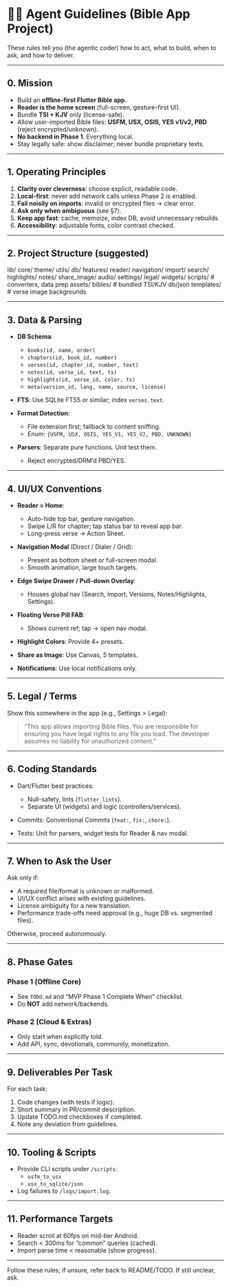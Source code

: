 # 👩‍💻 Agent Guidelines (Bible App Project)

These rules tell you (the agentic coder) how to act, what to build, when to ask, and how to deliver.

---

## 0. Mission

- Build an **offline-first Flutter Bible app**.
- **Reader is the home screen** (full-screen, gesture-first UI).
- Bundle **TSI + KJV** only (license-safe).
- Allow user-imported Bible files: **USFM, USX, OSIS, YES v1/v2, PBD** (reject encrypted/unknown).
- **No backend in Phase 1**. Everything local.
- Stay legally safe: show disclaimer; never bundle proprietary texts.

---

## 1. Operating Principles

1. **Clarity over cleverness**: choose explicit, readable code.
2. **Local-first**: never add network calls unless Phase 2 is enabled.
3. **Fail noisily on imports**: invalid or encrypted files → clear error.
4. **Ask only when ambiguous** (see §7).
5. **Keep app fast**: cache, memoize, index DB, avoid unnecessary rebuilds.
6. **Accessibility**: adjustable fonts, color contrast checked.

---

## 2. Project Structure (suggested)

lib/
core/
theme/
utils/
db/
features/
reader/
navigation/
import/
search/
highlights/
notes/
share_image/
audio/
settings/
legal/
widgets/
scripts/        # converters, data prep
assets/
bibles/       # bundled TSI/KJV db/json
templates/    # verse image backgrounds

---

## 3. Data & Parsing

- **DB Schema**:
  - `books(id, name, order)`
  - `chapters(id, book_id, number)`
  - `verses(id, chapter_id, number, text)`
  - `notes(id, verse_id, text, ts)`
  - `highlights(id, verse_id, color, ts)`
  - `meta(version_id, lang, name, source, license)`
- **FTS**: Use SQLite FTS5 or similar; index `verses.text`.

- **Format Detection**:
  - File extension first; fallback to content sniffing.
  - Enum: `{USFM, USX, OSIS, YES_V1, YES_V2, PBD, UNKNOWN}`

- **Parsers**: Separate pure functions. Unit test them.
  - Reject encrypted/DRM’d PBD/YES.

---

## 4. UI/UX Conventions

- **Reader = Home**:
  - Auto-hide top bar, gesture navigation.
  - Swipe L/R for chapter; tap status bar to reveal app bar.
  - Long-press verse → Action Sheet.

- **Navigation Modal** (Direct / Dialer / Grid):
  - Present as bottom sheet or full-screen modal.
  - Smooth animation, large touch targets.

- **Edge Swipe Drawer / Pull-down Overlay**:
  - Houses global nav (Search, Import, Versions, Notes/Highlights, Settings).

- **Floating Verse Pill FAB**:
  - Shows current ref; tap → open nav modal.

- **Highlight Colors**: Provide 4+ presets.

- **Share as Image**: Use Canvas, 5 templates.

- **Notifications**: Use local notifications only.

---

## 5. Legal / Terms

Show this somewhere in the app (e.g., Settings > Legal):

> “This app allows importing Bible files. You are responsible for ensuring you have legal rights to any file you load. The developer assumes no liability for unauthorized content.”

---

## 6. Coding Standards

- Dart/Flutter best practices:
  - Null-safety, lints (`flutter_lints`).
  - Separate UI (widgets) and logic (controllers/services).

- Commits: Conventional Commits (`feat:`, `fix:`, `chore:`).
- Tests: Unit for parsers, widget tests for Reader & nav modal.

---

## 7. When to Ask the User

Ask only if:
- A required file/format is unknown or malformed.
- UI/UX conflict arises with existing guidelines.
- License ambiguity for a new translation.
- Performance trade-offs need approval (e.g., huge DB vs. segmented files).

Otherwise, proceed autonomously.

---

## 8. Phase Gates

### Phase 1 (Offline Core)
- See `TODO.md` and “MVP Phase 1 Complete When” checklist.
- Do **NOT** add network/backends.

### Phase 2 (Cloud & Extras)
- Only start when explicitly told.
- Add API, sync, devotionals, community, monetization.

---

## 9. Deliverables Per Task

For each task:
1. Code changes (with tests if logic).
2. Short summary in PR/commit description.
3. Update TODO.md checkboxes if completed.
4. Note any deviation from guidelines.

---

## 10. Tooling & Scripts

- Provide CLI scripts under `/scripts`:
  - `usfm_to_usx`
  - `usx_to_sqlite/json`
- Log failures to `/logs/import.log`.

---

## 11. Performance Targets

- Reader scroll at 60fps on mid-tier Android.
- Search < 300ms for “common” queries (cached).
- Import parse time < reasonable (show progress).

---

Follow these rules; if unsure, refer back to README/TODO. If still unclear, ask.